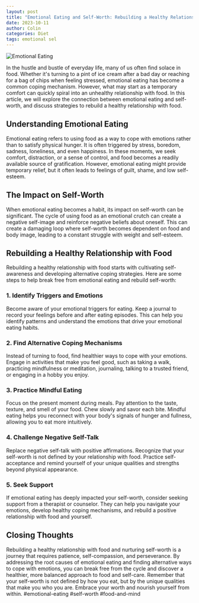 ```yaml
---
layout: post
title: "Emotional Eating and Self-Worth: Rebuilding a Healthy Relationship"
date: 2023-10-11
author: Colin
categories: Diet
tags: emotional sel
---
```


![Emotional Eating](https://source.unsplash.com/1600x900/?emotional-eating)

In the hustle and bustle of everyday life, many of us often find solace in food. Whether it's turning to a pint of ice cream after a bad day or reaching for a bag of chips when feeling stressed, emotional eating has become a common coping mechanism. However, what may start as a temporary comfort can quickly spiral into an unhealthy relationship with food. In this article, we will explore the connection between emotional eating and self-worth, and discuss strategies to rebuild a healthy relationship with food.

## Understanding Emotional Eating

Emotional eating refers to using food as a way to cope with emotions rather than to satisfy physical hunger. It is often triggered by stress, boredom, sadness, loneliness, and even happiness. In these moments, we seek comfort, distraction, or a sense of control, and food becomes a readily available source of gratification. However, emotional eating might provide temporary relief, but it often leads to feelings of guilt, shame, and low self-esteem.

## The Impact on Self-Worth

When emotional eating becomes a habit, its impact on self-worth can be significant. The cycle of using food as an emotional crutch can create a negative self-image and reinforce negative beliefs about oneself. This can create a damaging loop where self-worth becomes dependent on food and body image, leading to a constant struggle with weight and self-esteem.

## Rebuilding a Healthy Relationship with Food

Rebuilding a healthy relationship with food starts with cultivating self-awareness and developing alternative coping strategies. Here are some steps to help break free from emotional eating and rebuild self-worth:

### 1. Identify Triggers and Emotions

Become aware of your emotional triggers for eating. Keep a journal to record your feelings before and after eating episodes. This can help you identify patterns and understand the emotions that drive your emotional eating habits.

### 2. Find Alternative Coping Mechanisms

Instead of turning to food, find healthier ways to cope with your emotions. Engage in activities that make you feel good, such as taking a walk, practicing mindfulness or meditation, journaling, talking to a trusted friend, or engaging in a hobby you enjoy.

### 3. Practice Mindful Eating

Focus on the present moment during meals. Pay attention to the taste, texture, and smell of your food. Chew slowly and savor each bite. Mindful eating helps you reconnect with your body's signals of hunger and fullness, allowing you to eat more intuitively.

### 4. Challenge Negative Self-Talk

Replace negative self-talk with positive affirmations. Recognize that your self-worth is not defined by your relationship with food. Practice self-acceptance and remind yourself of your unique qualities and strengths beyond physical appearance.

### 5. Seek Support

If emotional eating has deeply impacted your self-worth, consider seeking support from a therapist or counselor. They can help you navigate your emotions, develop healthy coping mechanisms, and rebuild a positive relationship with food and yourself.

## Closing Thoughts

Rebuilding a healthy relationship with food and nurturing self-worth is a journey that requires patience, self-compassion, and perseverance. By addressing the root causes of emotional eating and finding alternative ways to cope with emotions, you can break free from the cycle and discover a healthier, more balanced approach to food and self-care. Remember that your self-worth is not defined by how you eat, but by the unique qualities that make you who you are. Embrace your worth and nourish yourself from within. #emotional-eating #self-worth #food-and-mind